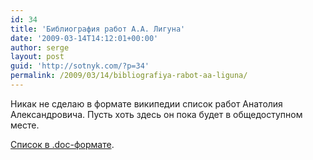 ```yaml
---
id: 34
title: 'Библиография работ А.А. Лигуна'
date: '2009-03-14T14:12:01+00:00'
author: serge
layout: post
guid: 'http://sotnyk.com/?p=34'
permalink: /2009/03/14/bibliografiya-rabot-aa-liguna/
---
```


Никак не сделаю в формате википедии список работ Анатолия Александровича. Пусть хоть здесь он пока будет в общедоступном месте.

[Список в .doc-формате](Articles/LigunBibliography.doc "Список работ Лигуна А.А.").
